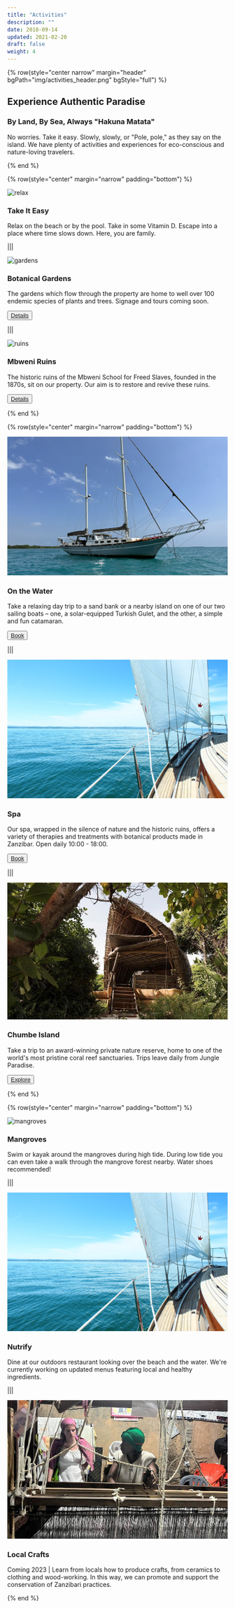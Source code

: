 ```yaml
---
title: "Activities"
description: ""
date: 2018-09-14
updated: 2021-02-20
draft: false
weight: 4
---
```


{% row(style="center narrow" margin="header" bgPath="img/activities_header.png" bgStyle="full") %} 

 ## Experience Authentic Paradise
 
 ### By Land, By Sea, Always "Hakuna Matata"

No worries. Take it easy. Slowly, slowly, or "Pole, pole," as they say on the island. We have plenty of activities and experiences for eco-conscious and nature-loving travelers.

{% end %}

{% row(style="center" margin="narrow" padding="bottom") %}

![relax](img/relax.png#mx-auto#large)

### Take It Easy

Relax on the beach or by the pool. Take in some Vitamin D. Escape into a place where time slows down. Here, you are family.

|||

![gardens](img/gardens.png#mx-auto#large)

### Botanical Gardens

The gardens which flow through the property are home to well over 100 endemic species of plants and trees. Signage and tours coming soon.

<button>[Details](/location/mbweni)</button>

|||

![ruins](img/ruins.png#mx-auto#large)

### Mbweni Ruins

The historic ruins of the Mbweni School for Freed Slaves, founded in the 1870s, sit on our property. Our aim is to restore and revive these ruins.

<button>[Details](/location/mbweni)</button>

{% end %}

{% row(style="center" margin="narrow" padding="bottom") %}

![boats](img/boats.png#mx-auto#large)

### On the Water

Take a relaxing day trip to a sand bank or a nearby island on one of our two sailing boats – one, a solar-equipped Turkish Gulet, and the other, a simple and fun catamaran.

<button>[Book](/)</button>

|||

![spa](img/boats.jpg#mx-auto#large)

### Spa

Our spa, wrapped in the silence of nature and the historic ruins, offers a variety of therapies and treatments with botanical products made in Zanzibar. Open daily 10:00 - 18:00.

<button>[Book](/)</button>

|||

![chumbe](img/chumbe_island.jpeg#mx-auto#large)

### Chumbe Island

Take a trip to an award-winning private nature reserve, home to one of the world's most pristine coral reef sanctuaries. Trips leave daily from Jungle Paradise.

<button>[Explore](/location/chumbe)</button>

{% end %}

{% row(style="center" margin="narrow" padding="bottom") %}

![mangroves](img/mangroves.png#mx-auto#large)

### Mangroves

Swim or kayak around the mangroves during high tide. During low tide you can even take a walk through the mangrove forest nearby. Water shoes recommended!

|||

![nutrify](img/boats.jpg#mx-auto#large)

### Nutrify

Dine at our outdoors restaurant looking over the beach and the water. We're currently working on updated menus featuring local and healthy ingredients.

|||

![crafts](img/crafts.jpeg#mx-auto#large)

### Local Crafts

Coming 2023 | Learn from locals how to produce crafts, from ceramics to clothing and wood-working. In this way, we can promote and support the conservation of Zanzibari practices.

{% end %}